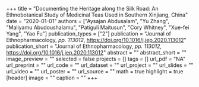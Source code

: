 +++
title = "Documenting the Heritage along the Silk Road: An Ethnobotanical Study of Medicinal Teas Used in Southern Xinjiang, China"
date = "2020-01-01"
authors = ["Aysajan Abdusalam", "Yu Zhang", "Maliyamu Abudoushalamu", "Patiguli Maitusun", "Cory Whitney", "Xue-fei Yang", "Yao Fu"]
publication_types = ["2"]
publication = "Journal of Ethnopharmacology, _pp. 113012_, https://doi.org/10.1016/j.jep.2020.113012"
publication_short = "Journal of Ethnopharmacology, _pp. 113012_, https://doi.org/10.1016/j.jep.2020.113012"
abstract = ""
abstract_short = ""
image_preview = ""
selected = false
projects = []
tags = []
url_pdf = "NA"
url_preprint = ""
url_code = ""
url_dataset = ""
url_project = ""
url_slides = ""
url_video = ""
url_poster = ""
url_source = ""
math = true
highlight = true
[header]
image = ""
caption = ""
+++
